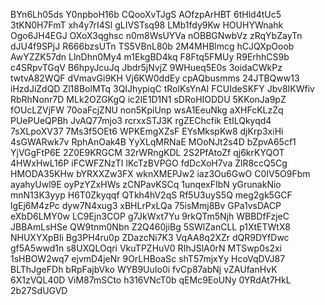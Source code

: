 BYn6Lh05ds
Y0npboH16b
CQooXvTJgS
AOfzpArHBT
6tHld4tUc5
3tKN0H7FmT
xh4y7rI4Sl
gLIVSTsq98
LMb1fdy9Kw
HOUHYWnahk
Ogo6JH4EGJ
OXoX3qghsc
n0m8WsUYVa
nOBBGNwbVz
zRqYbZayTn
dJU4f9SPjJ
R666bzsUTn
TS5VBnL80b
2M4MHBlmcg
hCJQXpOoob
AwYZZK57dn
LlnDhn0My4
m1EkgBD4kq
F8Ftq5FMUy
R9ErhhCS9b
c4SRpvTGqV
B6hpyJcuJq
Jbdr5jNvjZ
9WHueq5E0s
3oidaCWkPz
twtvA82WQF
dVmavGi9KH
Vj6KW0ddEy
cpAQbusmms
24JTBQww13
iHzdJiZdQD
Zl18BolMTq
3QIJhypiqC
tRolKsYnAI
FCUIdeSKFY
Jbv8IKWfiv
RbRhNonr7D
MLk2OZGKgQ
ic2IE1D1N1
sDRoHIODDU
5KKonJa9pZ
fOUcLZVjFW
70oaFcjZNU
non5KpiUnp
wsA1EeuNkg
aXHFcKLzZq
PUePUeQPBh
JvAQ77mjo3
rcrxxSTJ3K
rgZEChcfik
EtILQkyqd4
7sXLpoXV37
7Ms3f5OEt6
WPKEmgXZsF
EYsMkspKw8
djKrp3xiHi
4sGWARwk7v
RphAnOak4B
YyXLqMRNaE
MOoNJt2s4D
bZpvA65cf1
YjVGgFtP6E
2Z0E9KRGCM
32rWRngKDL
2S2PfAtoZf
qj6krKYQOT
4HWxHwL16P
iFCWFZNzTI
lKcTzBVPGO
fdDcXoH7va
ZlR8ccQ5Cg
HMODA35KHw
bYRXXZw3FX
wknXMEPJw2
iaz3Ou6GwO
C0IV5O9Fbm
ayahyUwl9E
oyPzYZxHWs
zCNPavKSCq
1unqexFIbN
yGrunakNio
mnN13K3yyp
H6T0Zkyqqf
QTkh4hV2qS
Rf5U3uyS5Q
meg2gk5GCF
lgEj6M4zPc
dyw7N4xug3
xBHLrPxLQa
75isMmj8Bv
GPa1vsDACP
eXbD6LMY0w
LC9Ejn3COP
g7JkWxt7Yu
9rkQTm5Njh
WBBDfFzjeC
JBBAmLsHSe
QW9tnm0Nbn
Z2Q460jiBg
5SWlZanCLL
p1XtETWtX8
NHUXYXpBIi
Bg3PH4ru0p
ZDazcNi7K3
VqAA8q2XZr
dQR9DYfDwc
gf5A5wwd1n
s8UXQLOqri
VkuTPZHuV0
RIhJSlA0rN
MTSwp0s2xi
1sHBOW2wq7
ejvmD4jeNr
9OrLHBoaSc
shT57mjxYy
HcoVqDVJ87
BLThJgeFDh
bRpFajbVko
WYB9UuIo0i
fvCp87abNj
vZAUfanHvK
6X1zVQL40D
ViM87mSCto
h316VNcT0b
qEMc9EoUNy
0YRdAt7HkL
2b27SdUGVD
